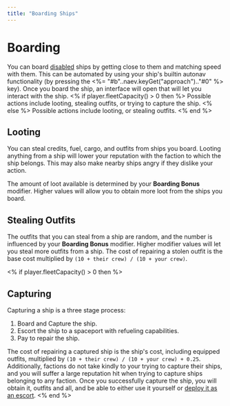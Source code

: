```yaml
---
title: "Boarding Ships"
---
```

# Boarding

You can board [disabled](mechanics/damage) ships by getting close to them and matching speed with them.
This can be automated by using your ship's builtin autonav functionality (by pressing the <%= "#b"..naev.keyGet("approach").."#0" %> key).
Once you board the ship, an interface will open that will let you interact with the ship.
<% if player.fleetCapacity() > 0 then %>
Possible actions include looting, stealing outfits, or trying to capture the ship.
<% else %>
Possible actions include looting, or stealing outfits.
<% end %>

## Looting

You can steal credits, fuel, cargo, and outfits from ships you board.
Looting anything from a ship will lower your reputation with the faction to which the ship belongs.
This may also make nearby ships angry if they dislike your action.

The amount of loot available is determined by your **Boarding Bonus** modifier.
Higher values will allow you to obtain more loot from the ships you board.

## Stealing Outfits

The outfits that you can steal from a ship are random, and the number is influenced by your **Boarding Bonus** modifier.
Higher modifier values will let you steal more outfits from a ship.
The cost of repairing a stolen outfit is the base cost multiplied by `(10 + their crew) / (10 + your crew)`.

<% if player.fleetCapacity() > 0 then %>
## Capturing

Capturing a ship is a three stage process:

1. Board and Capture the ship.
1. Escort the ship to a spaceport with refueling capabilities.
1. Pay to repair the ship.

The cost of repairing a captured ship is the ship's cost, including equipped outfits, multiplied by `(10 + their crew) / (10 + your crew) + 0.25`.
Additionally, factions do not take kindly to your trying to capture their ships, and you will suffer a large reputation hit when trying to capture ships belonging to any faction.
Once you successfully capture the ship, you will obtain it, outfits and all, and be able to either use it yourself or [deploy it as an escort](mechanics/playerfleet).
<% end %>
